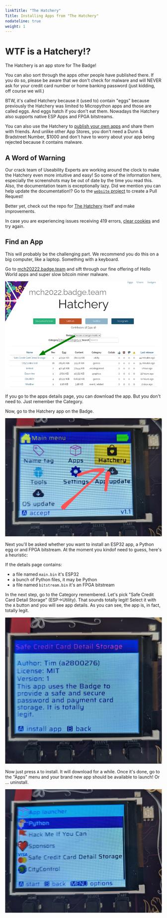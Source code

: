 ```yaml
---
linkTitle: "The Hatchery"
Title: Installing Apps from "The Hatchery"
nodateline: true
weight: 1
---
```



# WTF is a Hatchery!?

The Hatchery is an app store for The Badge!  

You can also sort through the apps other people have published there.  If you
do so, please be aware that we don't check for malware and will NEVER ask for
your credit card number or home banking password (just kidding, off course we
will.)

BTW, it's called Hatchery because it (used to) contain "eggs" because
previously the Hatchery was limited to Micropython apps and those are called
eggs. And eggs hatch if you don't eat them. Nowadays the Hatchery also supports
native ESP Apps and FPGA bitstreams.

You can also use the Hatchery to [publish your own
apps](../../software-development/hatchery) and share them with friends.  And
unlike other App Stores, you don't need a Dunn & Bradstreet Number, $1000 and
don't have to worry about your app being rejected because it contains malware.

## A Word of Warning

Our crack team of Useability Experts are working around the clock to make the
Hatchery even more intuitive and easy! So some of the information here,
especially the screenshots may be out of date by the time you read this. Also,
the documentation team is exceptionally lazy. Did we mention you can help
update the documentation!? Go to the [`website`
project](https://github.com/badgeteam/website) to create a Pull Request! 

Better yet, check out the repo for [The
Hatchery](https://github.com/badgeteam/hatchery) itself and make improvements.

In case you are experiencing issues receiving 419 errors, [clear
cookies](../../support/troubleshooting_faq/#i-keep-getting-419-errors-in-the-hatchery)
and try again.

## Find an App

This will probably be the challenging part. We recommend you do this on a big computer, like a laptop. Something with a keyboard.

Go to [mch20222.badge.team](http://mch2022.badge.team) and sift through our
fine offering of Hello World apps and super slow bitcoin miner malware.

![Pick an App](pickanapp.png)

If you go to the apps details page, you can download the app.
But you don't need to. Just remember the Category.

Now, go to the Hatchery app on the Badge.

![Hatchery ... the app](hatcheryapp.jpg)

Next you'll be asked whether you want to install an ESP32 app, a Python egg or
and FPGA bitstream. At the moment you kindof need to guess, here's a heuristic:

If the details page contains:

- a file named `main.bin` it's ESP32
- a bunch of Python files, it may be Python
- a file named `bitstream.bin` it's an FPGA bitstream

In the next step, go to the Category remembered. Let's pick "Safe Credit Card
Detail Storage" (ESP->Utility). That sounds totally legit! Select it with the
`A` button and you will see app details. As you can see, the app is, in fact,
totally legit.

![Totally legit](legit.jpg)

Now just press `A` to install. It will download for a while.
Once it's done, go to the "Apps" menu and your brand new app should be
available to launch! Or ... uninstall.

![App Launcher](applauncher.jpg)
